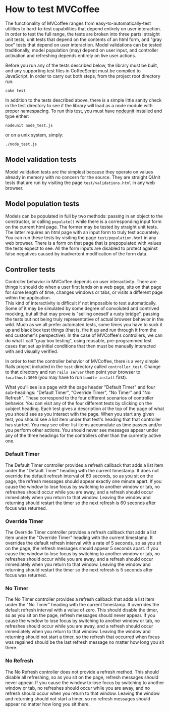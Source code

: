# How to test MVCoffee

The functionality of MVCoffee ranges from easy-to-automatically-test 
utilities to hard-to-test capabilities that depend entirely on user interaction.
In order to test the full range, the tests are broken into three parts: straight unit
tests, unit tests that depend on the contents of an html form, and "gray box" tests
that depend on user interaction.  Model validations can be tested traditionally,
model population (may) depend on user input, and controller activation and refreshing
depends entirely on live user actions.

Before you run any of the tests described below, the library must be built, and any
supporting test files in CoffeeScript must be compiled to JavaScript.  In order to 
carry out both steps, from the project root directory run:

    cake test

In addition to the tests described above, there is a simple little sanity check in the
test directory to see if the library will load as a node module with proper namespacing.
To run this test, you must have [nodeunit](https://github.com/caolan/nodeunit) installed
and type either:

    nodeunit node_test.js
    
or on a unix system, simply:

    ./node_test.js
    

## Model validation tests

Model validation tests are the simplest because they operate on values already in 
memory with no concern for the source.  They are straight QUnit tests that are run 
by visiting the page `test/validations.html` in any web browser.  

## Model population tests

Models can be populated in full by two methods:  passing in an object to the 
constructor, or calling `populate()` while there is a corresponding input form on the
current html page.  The former may be tested by straight unit tests.  The latter 
requires an html page with an input form to truly test accurately.  You can run these
tests by visiting the page `test/population.html` in any web browser.  There is a form
on that page that is prepopulated with values the tests expect to see.  All the form
inputs are disabled to protect against false negatives caused by inadvertent modification
of the form data.
    
## Controller tests

Controller behavior in MVCoffee depends on user interactivity.  There are things it 
should do when a user first lands on a web page, sits on that page for some length of
time, changes windows or tabs, or visits a different page within the application.  
This kind of interactivity is difficult if not impossible to test automatically.  
Some of it may be simulated by some degree of convoluted and contrived mocking, but all 
that may prove is "selling oneself a rusty bridge", passing the tests but not being truly
representative of actual browser behavior in the wild.  Much as we all prefer automated 
tests, some times you have to suck it up and black box test things (that is, fire it up
and run through it from the end customer's perspective).  In the case of MVCoffee's
controllers, we can do what I call "gray box testing", using reusable, pre-programmed
test cases that set up initial conditions that then must be manually interacted with
and visually verified.

In order to test the controller behavior of MVCoffee, there is a very simple Rails 
project included in the `test` directory called `controller_test`.  Change to that
directory and run `rails server` then point your browser to `localhost:3000` (you may
have to run `bundle install` first).

What you'll see is a page with the page header "Default Timer" and four sub-headings:
"Default Timer", "Override Timer", "No Timer" and "No Refresh".  These correspond to
the four different scenarios of controller behavior.  You can visit any of the four
different tests by clicking on the subject heading.  Each test gives a description
at the top of the page of what you should see as you interact with the page.  When you
start any given test, you should see a list item under that test's heading that that
controller has started.  You may see other list items accumulate as time passes and/or
you perform other actions.  You should never see messages appear under any of the three
headings for the controllers other than the currently active one.

### Default Timer

The Default Timer controller provides a refresh callback that adds a list item under
the "Default Timer" heading with the current timestamp.  It does not override the 
default refresh interval of 60 seconds, so as you sit on the page, the refresh messages
should appear exactly one minute apart.  If you cause the window to lose focus by 
switching to another window or tab, no refreshes should occur while you are away, and a 
refresh should occur immediately when you return to that window.  Leaving the window and
returning should restart the timer so the next refresh is 60 seconds after focus was
returned.

### Override Timer

The Override Timer controller provides a refresh callback that adds a list item under
the "Override Timer" heading with the current timestamp.  It overrides the 
default refresh interval with a rate of 5 seconds, so as you sit on the page, the 
refresh messages should appear 5 seconds apart.  If you cause the window to lose focus by 
switching to another window or tab, no refreshes should occur while you are away, and a 
refresh should occur immediately when you return to that window.  Leaving the window and
returning should restart the timer so the next refresh is 5 seconds after focus was
returned.

### No Timer

The No Timer controller provides a refresh callback that adds a list item under
the "No Timer" heading with the current timestamp.  It overrides the 
default refresh interval with a value of zero.  This should disable the timer, so as you
sit on the page, refresh messages should never appear.  If you cause the window to lose
focus by switching to another window or tab, no refreshes should occur while you are away, 
and a  refresh should occur immediately when you return to that window.  Leaving the 
window and returning should not start a timer, so the refresh that occurred when focus 
was regained should be the last refresh message no matter how long you sit there.

### No Refresh

The No Refresh controller does not provide a refresh method.  This should disable all
refreshing, so as you sit on the page, refresh messages should never appear.  If you cause
the window to lose focus by switching to another window or tab, no refreshes should occur
while you are away, and no refresh should occur when you return to that window.  Leaving
the window and returning should not start a timer, so no refresh messages should appear
no matter how long you sit there.



